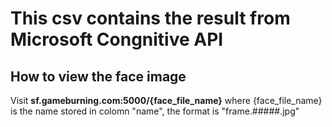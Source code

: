 # This csv contains the result from Microsoft Congnitive API
## How to view the face image
Visit **sf.gameburning.com:5000/{face_file_name}** where {face_file_name} is the name stored in colomn "name", the format is "frame.#####.jpg"
